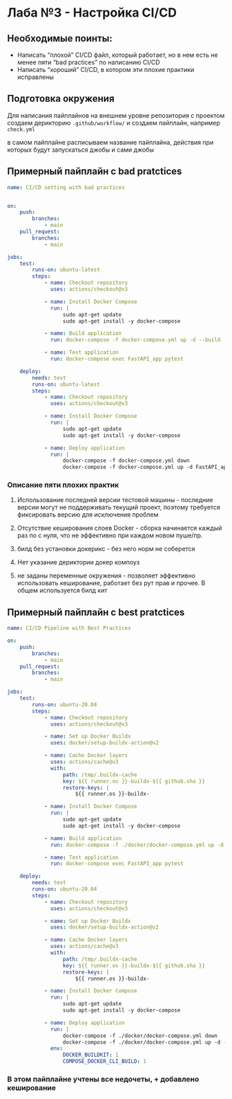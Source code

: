 
# Лаба №3 - Настройка CI/CD 


## Необходимые поинты:

- Написать “плохой” CI/CD файл, который работает, но в нем есть не менее пяти “bad practices” по написанию CI/CD
- Написать “хороший” CI/CD, в котором эти плохие практики исправлены



## Подготовка окружения

Для написания пайплайнов на внешнем уровне репозитория с проектом создаем дерикторию `.github/workflow/` и создаем пайплайн, например `check.yml`

в самом пайплайне расписываем название пайплайна, действия при которых будут запускаться джобы и сами джобы

## Примерный пайплайн с bad pratctices
```yml
name: CI/CD setting with bad practices


on:
    push:
        branches:
            - main
    pull_request:
        branches:
            - main

jobs:
    test:
        runs-on: ubuntu-latest
        steps:
            - name: Checkout repository
              uses: actions/checkout@v3

            - name: Install Docker Compose
              run: |
                  sudo apt-get update
                  sudo apt-get install -y docker-compose

            - name: Build application
              run: docker-compose -f docker-compose.yml up -d --build

            - name: Test application
              run: docker-compose exec FastAPI_app pytest

    deploy:
        needs: test
        runs-on: ubuntu-latest
        steps:
            - name: Checkout repository
              uses: actions/checkout@v3

            - name: Install Docker Compose
              run: |
                  sudo apt-get update
                  sudo apt-get install -y docker-compose

            - name: Deploy application
              run: |
                  docker-compose -f docker-compose.yml down
                  docker-compose -f docker-compose.yml up -d FastAPI_app
```
### Описание пяти плохих практик
1. Использование последней версии тестовой машины - последние версии могут не поддерживать текущий проект, поэтому требуется фиксировать версию для исключения проблем  

2. Отсутствие кеширования слоев Docker - сборка начинается каждый раз по с нуля, что не эффективно при каждом новом пуше/пр.

3. билд без установки докерикс - без него норм не соберется 

4. Нет указание дериктории докер компоуз

5. не заданы переменные окружения -  позволяет эффективно использовать кеширование, работает без рут прав и прочее. В общем используется билд кит

## Примерный пайплайн с best pratctices
```yml
name: CI/CD Pipeline with Best Practices

on:
    push:
        branches:
            - main
    pull_request:
        branches:
            - main

jobs:
    test: 
        runs-on: ubuntu-20.04
        steps: 
            - name: Checkout repository
              uses: actions/checkout@v3

            - name: Set up Docker Buildx
              uses: docker/setup-buildx-action@v2

            - name: Cache Docker layers
              uses: actions/cache@v3
              with:
                  path: /tmp/.buildx-cache
                  key: ${{ runner.os }}-buildx-${{ github.sha }}
                  restore-keys: |
                      ${{ runner.os }}-buildx-

            - name: Install Docker Compose
              run: |
                  sudo apt-get update
                  sudo apt-get install -y docker-compose

            - name: Build application
              run: docker-compose -f ./docker/docker-compose.yml up -d --build

            - name: Test application
              run: docker-compose exec FastAPI_app pytest

    deploy:
        needs: test
        runs-on: ubuntu-20.04
        steps: 
            - name: Checkout repository
              uses: actions/checkout@v3

            - name: Set up Docker Buildx
              uses: docker/setup-buildx-action@v2

            - name: Cache Docker layers
              uses: actions/cache@v3
              with:
                  path: /tmp/.buildx-cache
                  key: ${{ runner.os }}-buildx-${{ github.sha }}
                  restore-keys: |
                      ${{ runner.os }}-buildx-

            - name: Install Docker Compose
              run: |
                  sudo apt-get update
                  sudo apt-get install -y docker-compose

            - name: Deploy application
              run: |
                  docker-compose -f ./docker/docker-compose.yml down
                  docker-compose -f ./docker/docker-compose.yml up -d --build FastAPI_app
              env:
                  DOCKER_BUILDKIT: 1
                  COMPOSE_DOCKER_CLI_BUILD: 1
```


### В этом пайплайне учтены все недочеты, + добавлено кеширование